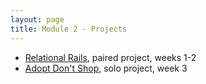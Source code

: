 ```yaml
---
layout: page
title: Module 2 - Projects
---
```


* [Relational Rails](./relational_rails), paired project, weeks 1-2
* [Adopt Don't Shop](https://github.com/turingschool-examples/adopt_dont_shop), solo project, week 3
